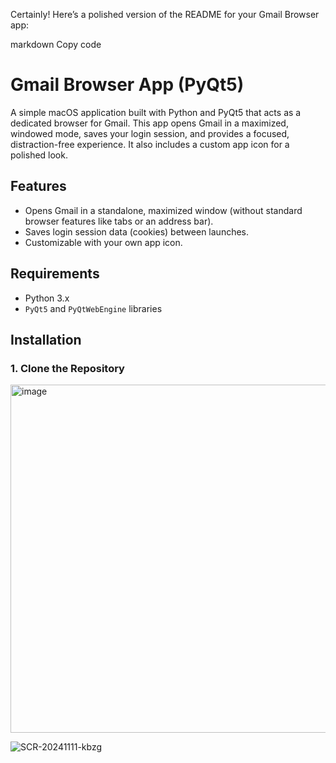 
Certainly! Here’s a polished version of the README for your Gmail Browser app:

markdown
Copy code
# Gmail Browser App (PyQt5)

A simple macOS application built with Python and PyQt5 that acts as a dedicated browser for Gmail. This app opens Gmail in a maximized, windowed mode, saves your login session, and provides a focused, distraction-free experience. It also includes a custom app icon for a polished look.

## Features

- Opens Gmail in a standalone, maximized window (without standard browser features like tabs or an address bar).
- Saves login session data (cookies) between launches.
- Customizable with your own app icon.

## Requirements

- Python 3.x
- `PyQt5` and `PyQtWebEngine` libraries

## Installation

### 1. Clone the Repository

<img width="557" alt="image" src="https://github.com/user-attachments/assets/9fc150e3-e556-47df-865b-737e5a9e2ae7">


![SCR-20241111-kbzg](https://github.com/user-attachments/assets/633b60cb-91b2-41e4-a983-21c5e565fa1d)




